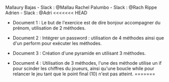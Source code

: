 Mallaury Bajas - Slack : @Mallau
Rachel Palumbo - Slack : @Rach
Rippe Adrien - Slack : @Adri
<<<<<<< HEAD

* Document 1 : Le but de l'exercice est de dire bonjour accompagner du prénom, utilisation de 2 méthodes.

* Document 2 : Intégrer un password : utilisation de 4 méthodes ainsi que d'un perform pour exécuter les méthodes.

* Document 3 : Création d'une pyramide en utilisant 3 méthodes.

* Document 4 : Utilisation de 3 méthodes, l'une des méthode utilise un if pour scinder les chiffres du joueurs, ainsi qu'une boucle while pour relancer le jeu tant que le point final (10) n'est pas atteint.
=======

